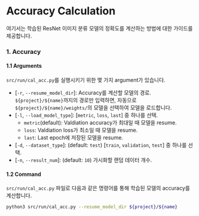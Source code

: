 # Accuracy Calculation
여기서는 학습된 ResNet 이미지 분류 모델의 정확도를 계산하는 방법에 대한 가이드를 제공합니다.

### 1. Accuracy
#### 1.1 Arguments
`src/run/cal_acc.py`를 실행시키기 위한 몇 가지 argument가 있습니다.
* [`-r`, `--resume_model_dir`]: Accuracy를 계산할 모델의 경로. `${project}/${name}`까지의 경로만 입력하면, 자동으로 `${project}/${name}/weights/`의 모델을 선택하여 모델을 로드합니다.
* [`-l`, `--load_model_type`]: [`metric`, `loss`, `last`] 중 하나를 선택.
    * `metric`(default): Valdiation accuracy가 최대일 때 모델을 resume.
    * `loss`: Valdiation loss가 최소일 때 모델을 resume.
    * `last`: Last epoch에 저장된 모델을 resume.
* [`-d`, `--dataset_type`]: (default: `test`) [`train`, `validation`, `test`] 중 하나를 선택.
* [`-n`, `--result_num`]: (default: `10`) 가시화할 랜덤 데이터 개수.


#### 1.2 Command
`src/run/cal_acc.py` 파일로 다음과 같은 명령어를 통해 학습된 모델의 accuracy를 계산합니다.
```bash
python3 src/run/cal_acc.py --resume_model_dir ${project}/${name}
```